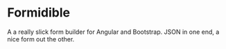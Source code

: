 Formidible
==========

A a really slick form builder for Angular and Bootstrap. JSON in one end, a nice form out the other. 
